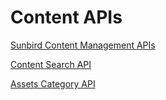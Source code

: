# Content APIs

[Sunbird Content Management APIs](http://docs.sunbird.org/latest/apis/content/index.html)

[Content Search API ](http://docs.sunbird.org/latest/apis/searchapi/)

[Assets Category API](http://docs.sunbird.org/latest/apis/objectcategory/)
